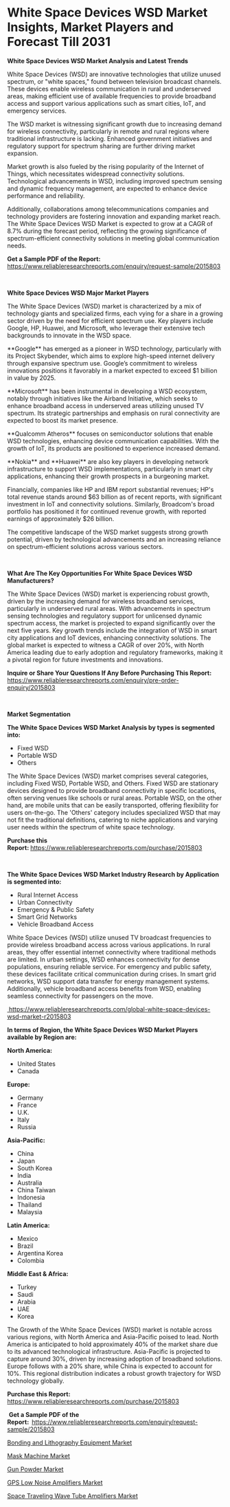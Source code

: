 <p><h1>White Space Devices WSD Market Insights, Market Players and Forecast Till 2031</h1></p><p><strong>White Space Devices WSD Market Analysis and Latest Trends</strong></p>
<p><p>White Space Devices (WSD) are innovative technologies that utilize unused spectrum, or "white spaces," found between television broadcast channels. These devices enable wireless communication in rural and underserved areas, making efficient use of available frequencies to provide broadband access and support various applications such as smart cities, IoT, and emergency services. </p><p>The WSD market is witnessing significant growth due to increasing demand for wireless connectivity, particularly in remote and rural regions where traditional infrastructure is lacking. Enhanced government initiatives and regulatory support for spectrum sharing are further driving market expansion. </p><p>Market growth is also fueled by the rising popularity of the Internet of Things, which necessitates widespread connectivity solutions. Technological advancements in WSD, including improved spectrum sensing and dynamic frequency management, are expected to enhance device performance and reliability. </p><p>Additionally, collaborations among telecommunications companies and technology providers are fostering innovation and expanding market reach. The White Space Devices WSD Market is expected to grow at a CAGR of 8.7% during the forecast period, reflecting the growing significance of spectrum-efficient connectivity solutions in meeting global communication needs.</p></p>
<p><strong>Get a Sample PDF of the Report:&nbsp;</strong> <a href="https://www.reliableresearchreports.com/enquiry/request-sample/2015803?utm_campaign=5&utm_medium=2&utm_source=Github&utm_content=ia&utm_term=27102024&utm_id=white-space-devices-wsd">https://www.reliableresearchreports.com/enquiry/request-sample/2015803</a></p>
<p>&nbsp;</p>
<p><strong>White Space Devices WSD Major Market Players</strong></p>
<p><p>The White Space Devices (WSD) market is characterized by a mix of technology giants and specialized firms, each vying for a share in a growing sector driven by the need for efficient spectrum use. Key players include Google, HP, Huawei, and Microsoft, who leverage their extensive tech backgrounds to innovate in the WSD space.</p><p>**Google** has emerged as a pioneer in WSD technology, particularly with its Project Skybender, which aims to explore high-speed internet delivery through expansive spectrum use. Google’s commitment to wireless innovations positions it favorably in a market expected to exceed $1 billion in value by 2025.</p><p>**Microsoft** has been instrumental in developing a WSD ecosystem, notably through initiatives like the Airband Initiative, which seeks to enhance broadband access in underserved areas utilizing unused TV spectrum. Its strategic partnerships and emphasis on rural connectivity are expected to boost its market presence.</p><p>**Qualcomm Atheros** focuses on semiconductor solutions that enable WSD technologies, enhancing device communication capabilities. With the growth of IoT, its products are positioned to experience increased demand.</p><p>**Nokia** and **Huawei** are also key players in developing network infrastructure to support WSD implementations, particularly in smart city applications, enhancing their growth prospects in a burgeoning market.</p><p>Financially, companies like HP and IBM report substantial revenues; HP's total revenue stands around $63 billion as of recent reports, with significant investment in IoT and connectivity solutions. Similarly, Broadcom's broad portfolio has positioned it for continued revenue growth, with reported earnings of approximately $26 billion.</p><p>The competitive landscape of the WSD market suggests strong growth potential, driven by technological advancements and an increasing reliance on spectrum-efficient solutions across various sectors.</p></p>
<p>&nbsp;</p>
<p><strong>What Are The Key Opportunities For White Space Devices WSD Manufacturers?</strong></p>
<p><p>The White Space Devices (WSD) market is experiencing robust growth, driven by the increasing demand for wireless broadband services, particularly in underserved rural areas. With advancements in spectrum sensing technologies and regulatory support for unlicensed dynamic spectrum access, the market is projected to expand significantly over the next five years. Key growth trends include the integration of WSD in smart city applications and IoT devices, enhancing connectivity solutions. The global market is expected to witness a CAGR of over 20%, with North America leading due to early adoption and regulatory frameworks, making it a pivotal region for future investments and innovations.</p></p>
<p><strong>Inquire or Share Your Questions If Any Before Purchasing This Report:</strong> <a href="https://www.reliableresearchreports.com/enquiry/pre-order-enquiry/2015803?utm_campaign=5&utm_medium=2&utm_source=Github&utm_content=ia&utm_term=27102024&utm_id=white-space-devices-wsd">https://www.reliableresearchreports.com/enquiry/pre-order-enquiry/2015803</a></p>
<p>&nbsp;</p>
<p><strong>Market Segmentation</strong></p>
<p><strong>The White Space Devices WSD Market Analysis by types is segmented into:</strong></p>
<p><ul><li>Fixed WSD</li><li>Portable WSD</li><li>Others</li></ul></p>
<p><p>The White Space Devices (WSD) market comprises several categories, including Fixed WSD, Portable WSD, and Others. Fixed WSD are stationary devices designed to provide broadband connectivity in specific locations, often serving venues like schools or rural areas. Portable WSD, on the other hand, are mobile units that can be easily transported, offering flexibility for users on-the-go. The 'Others' category includes specialized WSD that may not fit the traditional definitions, catering to niche applications and varying user needs within the spectrum of white space technology.</p></p>
<p><strong>Purchase this Report:&nbsp;</strong><a href="https://www.reliableresearchreports.com/purchase/2015803?utm_campaign=5&utm_medium=2&utm_source=Github&utm_content=ia&utm_term=27102024&utm_id=white-space-devices-wsd">https://www.reliableresearchreports.com/purchase/2015803</a></p>
<p>&nbsp;</p>
<p><strong>The White Space Devices WSD Market Industry Research by Application is segmented into:</strong></p>
<p><ul><li>Rural Internet Access</li><li>Urban Connectivity</li><li>Emergency & Public Safety</li><li>Smart Grid Networks</li><li>Vehicle Broadband Access</li></ul></p>
<p><p>White Space Devices (WSD) utilize unused TV broadcast frequencies to provide wireless broadband access across various applications. In rural areas, they offer essential internet connectivity where traditional methods are limited. In urban settings, WSD enhances connectivity for dense populations, ensuring reliable service. For emergency and public safety, these devices facilitate critical communication during crises. In smart grid networks, WSD support data transfer for energy management systems. Additionally, vehicle broadband access benefits from WSD, enabling seamless connectivity for passengers on the move.</p></p>
<p><a href="https://www.reliableresearchreports.com/global-white-space-devices-wsd-market-r2015803?utm_campaign=5&utm_medium=2&utm_source=Github&utm_content=ia&utm_term=27102024&utm_id=white-space-devices-wsd">&nbsp;https://www.reliableresearchreports.com/global-white-space-devices-wsd-market-r2015803</a></p>
<p><strong>In terms of Region, the White Space Devices WSD Market Players available by Region are:</strong></p>
<p>
    <p> <strong> North America: </strong>
        <ul>
            <li>United States</li>
            <li>Canada</li>
        </ul>
        </p> 
    <p> <strong> Europe: </strong>
        <ul>
            <li>Germany</li>
            <li>France</li>
            <li>U.K.</li>
            <li>Italy</li>
            <li>Russia</li>
        </ul>
        </p> 
    <p> <strong> Asia-Pacific: </strong>
        <ul>
            <li>China</li>
            <li>Japan</li>
            <li>South Korea</li>
            <li>India</li>
            <li>Australia</li>
            <li>China Taiwan</li>
            <li>Indonesia</li>
            <li>Thailand</li>
            <li>Malaysia</li>
        </ul>
        </p> 
    <p> <strong> Latin America: </strong>
        <ul>
            <li>Mexico</li>
            <li>Brazil</li>
            <li>Argentina Korea</li>
            <li>Colombia</li>
        </ul>
        </p> 
    <p> <strong> Middle East & Africa: </strong>
        <ul>
            <li>Turkey</li>
            <li>Saudi</li>
            <li>Arabia</li>
            <li>UAE</li>
            <li>Korea</li>
        </ul>
    </p>
    </p>
<p><p>The Growth of the White Space Devices (WSD) market is notable across various regions, with North America and Asia-Pacific poised to lead. North America is anticipated to hold approximately 40% of the market share due to its advanced technological infrastructure. Asia-Pacific is projected to capture around 30%, driven by increasing adoption of broadband solutions. Europe follows with a 20% share, while China is expected to account for 10%. This regional distribution indicates a robust growth trajectory for WSD technology globally.</p></p>
<p><strong>Purchase this Report: </strong><a href="https://www.reliableresearchreports.com/purchase/2015803?utm_campaign=5&utm_medium=2&utm_source=Github&utm_content=ia&utm_term=27102024&utm_id=white-space-devices-wsd">https://www.reliableresearchreports.com/purchase/2015803</a></p>
<p>&nbsp;<strong>Get a Sample PDF of the Report:&nbsp;&nbsp;</strong><a href="https://www.reliableresearchreports.com/enquiry/request-sample/2015803?utm_campaign=5&utm_medium=2&utm_source=Github&utm_content=ia&utm_term=27102024&utm_id=white-space-devices-wsd">https://www.reliableresearchreports.com/enquiry/request-sample/2015803</a></p>
<p><strong></strong></p>
<p><p><a href="https://issuu.com/reportprime-2/docs/bonding-and-lithography-equipment-m_80e18b34bc20b6?utm_campaign=5&utm_medium=2&utm_source=Github&utm_content=ia&utm_term=27102024&utm_id=white-space-devices-wsd">Bonding and Lithography Equipment Market</a></p><p><a href="https://issuu.com/reportprime-2/docs/mask-machine-market-size-2030.pptx_22baa50d08e6ff?utm_campaign=5&utm_medium=2&utm_source=Github&utm_content=ia&utm_term=27102024&utm_id=white-space-devices-wsd">Mask Machine Market</a></p><p><a href="https://medium.com/@janeandeleowsx/gun-powder-market-global-analysis-trends-forecasts-2024-2031-4fb2f24b2211?utm_campaign=5&utm_medium=2&utm_source=Github&utm_content=ia&utm_term=27102024&utm_id=white-space-devices-wsd">Gun Powder Market</a></p><p><a href="https://github.com/RogerBennett414/Market-Research-Report-List-1/blob/main/gps-low-noise-amplifiers-market.md?utm_campaign=5&utm_medium=2&utm_source=Github&utm_content=ia&utm_term=27102024&utm_id=white-space-devices-wsd">GPS Low Noise Amplifiers Market</a></p><p><a href="https://github.com/SidorelaGurakuqi596/Market-Research-Report-List-1/blob/main/space-traveling-wave-tube-amplifiers-market.md?utm_campaign=5&utm_medium=2&utm_source=Github&utm_content=ia&utm_term=27102024&utm_id=white-space-devices-wsd">Space Traveling Wave Tube Amplifiers Market</a></p></p>